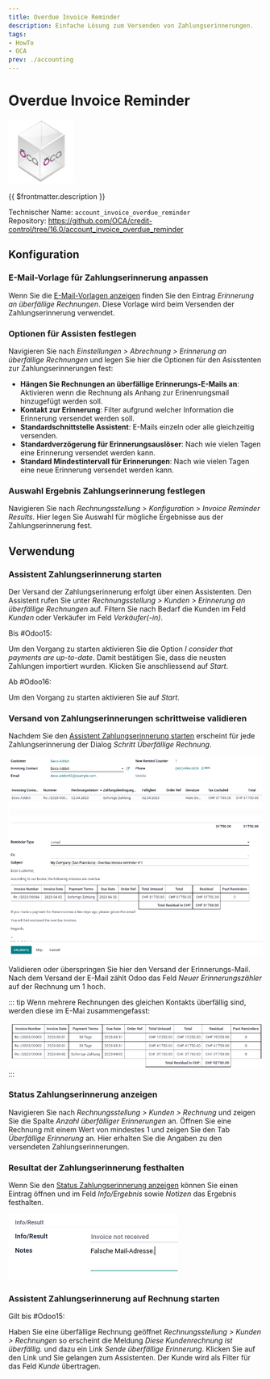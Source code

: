 ```yaml
---
title: Overdue Invoice Reminder
description: Einfache Lösung zum Versenden von Zahlungserinnerungen.
tags:
- HowTo
- OCA
prev: ./accounting
---
```

# Overdue Invoice Reminder
![icon_oca_app](attachments/icon_oca_app.png)

{{ $frontmatter.description }}

Technischer Name: `account_invoice_overdue_reminder`\
Repository: <https://github.com/OCA/credit-control/tree/16.0/account_invoice_overdue_reminder>

## Konfiguration

### E-Mail-Vorlage für Zahlungserinnerung anpassen

Wenn Sie die [E-Mail-Vorlagen anzeigen](Settings%20E-Mail.md#E-Mail-Vorlagen%20anzeigen) finden Sie den Eintrag *Erinnerung an überfällige Rechnungen*. Diese Vorlage wird beim Versenden der Zahlungserinnerung verwendet.

### Optionen für Assisten festlegen

Navigieren Sie nach *Einstellungen > Abrechnung > Erinnerung an überfällige Rechnungen* und legen Sie hier die Optionen für den Asisstenten zur Zahlungserinnerungen fest:

* **Hängen Sie Rechnungen an überfällige Erinnerungs-E-Mails an**: Aktivieren wenn die Rechnung als Anhang zur Erinenrungsmail hinzugefügt werden soll.
* **Kontakt zur Erinnerung**: Filter aufgrund welcher Information die Erinnerung versendet werden soll.
* **Standardschnittstelle Assistent**: E-Mails einzeln oder alle gleichzeitig versenden. 
* **Standardverzögerung für Erinnerungsauslöser**: Nach wie vielen Tagen eine Erinnerung versendet werden kann.
* **Standard Mindestintervall für Erinnerungen**: Nach wie vielen Tagen eine neue Erinnerung versendet werden kann.

### Auswahl Ergebnis Zahlungserinnerung festlegen

Navigieren Sie nach *Rechnungsstellung > Konfiguration > Invoice Reminder Results*. Hier legen Sie Auswahl für mögliche Ergebnisse aus der Zahlungserinnerung fest.

## Verwendung

### Assistent Zahlungserinnerung starten

Der Versand der Zahlungserinnerung erfolgt über einen Assistenten. Den Assistent rufen Sie unter *Rechnungsstellung > Kunden > Erinnerung an überfällige Rechnungen* auf. Filtern Sie nach Bedarf die Kunden im Feld *Kunden* oder Verkäufer im Feld *Verkäufer(-in)*.

Bis #Odoo15:

Um den Vorgang zu starten aktivieren Sie die Option *I consider that payments are up-to-date*. Damit bestätigen Sie, dass die neusten Zahlungen importiert wurden. Klicken Sie anschliessend auf *Start*.

Ab #Odoo16:

Um den Vorgang zu starten aktivieren Sie auf *Start*.

### Versand von Zahlungserinnerungen schrittweise validieren

Nachdem Sie den [Assistent Zahlungserinnerung starten](#Assistent%20Zahlungserinnerung%20starten) erscheint für jede Zahlungserinnerung der Dialog *Schritt Überfällige Rechnung*.

![](attachments/Account%20Invoice%20Overdue%20Reminder.png)

Validieren oder überspringen Sie hier den Versand der Erinnerungs-Mail. Nach dem Versand der E-Mail zählt Odoo das Feld *Neuer Erinnerungszähler* auf der Rechnung um 1 hoch.

::: tip
Wenn mehrere Rechnungen des gleichen Kontakts überfällig sind, werden diese im E-Mai zusammengefasst:

![](attachments/Account%20Invoice%20Overdue%20Reminder%20Multiple.png)
:::

### Status Zahlungserinnerung anzeigen

Navigieren Sie nach *Rechnungsstellung > Kunden > Rechnung* und zeigen Sie die Spalte *Anzahl überfälliger Erinnerungen* an. Öffnen Sie eine Rechnung mit einem Wert von mindestes 1 und zeigen Sie den Tab *Überfällige Erinnerung* an. Hier erhalten Sie die Angaben zu den versendeten Zahlungserinnerungen.

### Resultat der Zahlungserinnerung festhalten

Wenn Sie den [Status Zahlungserinnerung anzeigen](#Status%20Zahlungserinnerung%20anzeigen) können Sie einen Eintrag öffnen und im Feld *Info/Ergebnis* sowie *Notizen* das Ergebnis festhalten.

![](attachments/Account%20Invoice%20Overdue%20Reminder%20Result.png)

### Assistent Zahlungserinnerung auf Rechnung starten

Gilt bis #Odoo15:

Haben Sie eine überfällige Rechnung geöffnet *Rechnungsstellung > Kunden > Rechnungen* so erscheint die Meldung *Diese Kundenrechnung ist überfällig.* und dazu ein Link *Sende überfällige Erinnerung*. Klicken Sie auf den Link und Sie gelangen zum Assistenten. Der Kunde wird als Filter für das Feld *Kunde* übertragen.